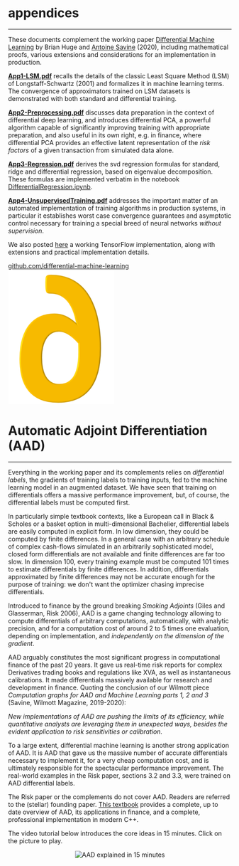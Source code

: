 # appendices
---

These documents complement the working paper [Differential Machine Learning](https://arxiv.org/abs/2005.02347) by Brian Huge and [Antoine Savine](https://antoinesavine.com) (2020), including mathematical proofs, various extensions and considerations for an implementation in production.

[**App1-LSM.pdf**](https://github.com/differential-machine-learning/appendices/blob/master/App1-LSM.pdf) recalls the details of the classic Least Square Method (LSM) of Longstaff-Schwartz (2001) and formalizes it in machine learning terms. The convergence of approximators trained on LSM datasets is demonstrated with both standard and differential training. 

[**App2-Preprocessing.pdf**](https://github.com/differential-machine-learning/appendices/blob/master/App2-Preprocessing.pdf) discusses data preparation in the context of differential deep learning, and introduces differential PCA, a powerful algorithm capable of significantly improving training with appropriate preparation, and also useful in its own right, e.g. in finance, where differential PCA provides an effective latent representation of the *risk factors* of a given transaction from simulated data alone.

[**App3-Regression.pdf**](https://github.com/differential-machine-learning/appendices/blob/master/App3-Regression.pdf) derives the svd regression formulas for standard, ridge and differential regression, based on eigenvalue decomposition. These formulas are implemented verbatim in the notebook [DifferentialRegression.ipynb](https://github.com/differential-machine-learning/notebooks/blob/master/DifferentialRegression.ipynb).

[**App4-UnsupervisedTraining.pdf**](https://github.com/differential-machine-learning/appendices/blob/master/App4-UnsupervisedTraining.pdf) addresses the important matter of an automated implementation of training algorithms in production systems, in particular it establishes worst case convergence guarantees and asymptotic control necessary for training a special breed of neural networks *without supervision*.

We also posted [here](https://differential-machine-learning.github.io/notebooks/) a working TensorFlow implementation, along with extensions and practical implementation details. 

[github.com/differential-machine-learning](https://github.com/differential-machine-learning)
<img src="differential.png">

# Automatic Adjoint Differentiation (AAD)
---

Everything in the working paper and its complements relies on *differential labels*, the gradients of training labels to training inputs, fed to the machine learning model in an augmented dataset. We have seen that training on differentials offers a massive performance improvement, but, of course, the differential labels must be computed first.

In particularly simple textbook contexts, like a European call in Black & Scholes or a basket option in multi-dimensional Bachelier, differential labels are easily computed in explicit form. In low dimension, they could be computed by finite differences. In a general case with an arbitrary schedule of complex cash-flows simulated in an arbitrarily sophisticated model, closed form differentials are not available and finite differences are far too slow. In dimension 100, every training example must be computed 101 times to estimate differentials by finite differences. In addition, differentials approximated by finite differences may not be accurate enough for the purpose of training: we don't want the optimizer chasing imprecise differentials.

Introduced to finance by the ground breaking *Smoking Adjoints* (Giles and Glasserman, Risk 2006), AAD is a game changing technology allowing to compute differentials of arbitrary computations, automatically, with analytic precision, and for a computation cost of around 2 to 5 times one evaluation, depending on implementation, and *independently on the dimension of the gradient*. 

AAD arguably constitutes the most significant progress in computational finance of the past 20 years. It gave us real-time risk reports for complex Derivatives trading books and regulations like XVA, as well as instantaneous calibrations. It made differentials massively available for research and development in finance. Quoting the conclusion of our Wilmott piece *Computation graphs for AAD and Machine Learning parts 1, 2 and 3* (Savine, Wilmott Magazine, 2019-2020):

*New implementations of AAD are pushing the limits of its efficiency, while quantitative analysts are leveraging them in unexpected ways, besides the evident application to risk sensitivities or calibration.*

To a large extent, differential machine learning is another strong application of AAD. It is AAD that gave us the massive number of accurate differentials necessary to implement it, for a very cheap computation cost, and is ultimately responsible for the spectacular performance improvement. The real-world examples in the Risk paper, sections 3.2 and 3.3, were trained on AAD differential labels.

The Risk paper or the complements do not cover AAD. Readers are referred to the (stellar) founding paper. [This textbook](https://www.amazon.com/Modern-Computational-Finance-Parallel-Simulations-dp-1119539455/dp/1119539455) provides a complete, up to date overview of AAD, its applications in finance, and a complete, professional implementation in modern C++.

The video tutorial below introduces the core ideas in 15 minutes. Click on the picture to play. 

<p align="center"> <a href"https://towardsdatascience.com/automatic-differentiation-15min-video-tutorial-with-application-in-machine-learning-and-finance-333e18c0ecbb"><img src="https://miro.medium.com/max/1400/1*bHsIA1jy08p71uZcg8HiIQ.png" 
alt="AAD explained in 15 minutes"  /></a>   </p>
